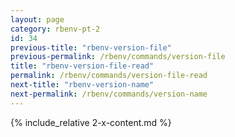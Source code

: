 ```yaml
---
layout: page
category: rbenv-pt-2
id: 34
previous-title: "rbenv-version-file"
previous-permalink: /rbenv/commands/version-file
title: "rbenv-version-file-read"
permalink: /rbenv/commands/version-file-read
next-title: "rbenv-version-name"
next-permalink: /rbenv/commands/version-name
---
```


{% include_relative 2-x-content.md %}
